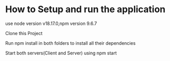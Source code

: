 
# How to Setup and run the application

use node version v18.17.0,npm version 9.6.7

Clone this Project

Run npm install in both folders to install all their dependencies

Start both servers(Client and Server) using npm start
